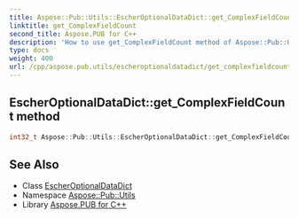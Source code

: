 ```yaml
---
title: Aspose::Pub::Utils::EscherOptionalDataDict::get_ComplexFieldCount method
linktitle: get_ComplexFieldCount
second_title: Aspose.PUB for C++
description: 'How to use get_ComplexFieldCount method of Aspose::Pub::Utils::EscherOptionalDataDict class in C++.'
type: docs
weight: 400
url: /cpp/aspose.pub.utils/escheroptionaldatadict/get_complexfieldcount/
---
```

## EscherOptionalDataDict::get_ComplexFieldCount method




```cpp
int32_t Aspose::Pub::Utils::EscherOptionalDataDict::get_ComplexFieldCount()
```

## See Also

* Class [EscherOptionalDataDict](../)
* Namespace [Aspose::Pub::Utils](../../)
* Library [Aspose.PUB for C++](../../../)
